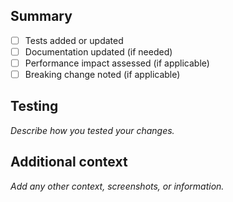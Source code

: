 ## Summary

- [ ] Tests added or updated
- [ ] Documentation updated (if needed)
- [ ] Performance impact assessed (if applicable)
- [ ] Breaking change noted (if applicable)

## Testing

_Describe how you tested your changes._

## Additional context

_Add any other context, screenshots, or information._
